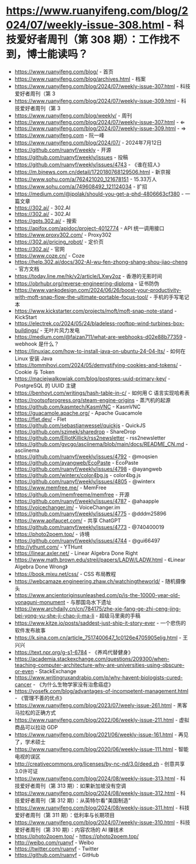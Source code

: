 # https://www.ruanyifeng.com/blog/2024/07/weekly-issue-308.html - 科技爱好者周刊（第 308 期）：工作找不到，博士能读吗？

- https://www.ruanyifeng.com/blog/ - 首页
- https://www.ruanyifeng.com/blog/archives.html - 档案
- https://www.ruanyifeng.com/blog/2024/07/weekly-issue-307.html - 科技爱好者周刊（第 3
- https://www.ruanyifeng.com/blog/2024/07/weekly-issue-309.html - 科技爱好者周刊（第 3
- https://www.ruanyifeng.com/blog/weekly/ - 周刊
- https://www.ruanyifeng.com/blog/2024/07/weekly-issue-307.html - ⇐
- https://www.ruanyifeng.com/blog/2024/07/weekly-issue-309.html - ⇒
- https://www.ruanyifeng.com - 阮一峰
- https://www.ruanyifeng.com/blog/2024/07/ - 2024年7月12日
- https://github.com/ruanyf/weekly - 开源
- https://github.com/ruanyf/weekly/issues - 投稿
- https://github.com/ruanyf/weekly/issues/4743 - 《谁在招人》
- https://m.bjnews.com.cn/detail/1720180768129506.html - 新京报
- https://www.sohu.com/a/762421020_121678151 - 15.33万人
- https://www.sohu.com/a/749608492_121124034 - 扩招
- https://medium.com/@jpolak/should-you-get-a-phd-4806663cf380 - 一篇文章
- https://302.ai/ - 302.AI
- https://302.ai/ - 302.AI
- https://gpts.302.ai/ - 搜索
- https://apifox.com/apidoc/project-4012774 - API 统一调用接口
- https://www.proxy302.com/ - Proxy302
- https://302.ai/pricing_robot/ - 定价页
- https://302.ai/ - 官网
- https://www.coze.cn/ - Coze
- https://help.302.ai/docs/302-AI-wu-fen-zhong-shang-shou-jiao-cheng - 官方文档
- https://today.line.me/hk/v2/article/LXwy2oz - 香港的无影时间
- https://obrhubr.org/reverse-engineering-diploma - 证书防伪
- https://www.yankodesign.com/2024/06/26/boost-your-productivity-with-moft-snap-flow-the-ultimate-portable-focus-tool/ - 手机的手写笔记本
- https://www.kickstarter.com/projects/moft/moft-snap-note-stand - KickStart
- https://electrek.co/2024/05/24/bladeless-rooftop-wind-turbines-box-buildings/ - 无叶片风力发电
- https://medium.com/@faizan711/what-are-webhooks-d02e88b77359 - webhook 是什么？
- https://linuxiac.com/how-to-install-java-on-ubuntu-24-04-lts/ - 如何在 Linux 安装 Java
- https://tommihovi.com/2024/05/demystifying-cookies-and-tokens/ - Cookie 与 Token
- https://maciejwalkowiak.com/blog/postgres-uuid-primary-key/ - PostgreSQL 的 UUID 主键
- https://benhoyt.com/writings/hash-table-in-c/ - 如何用 C 语言实现哈希表
- https://rootsofprogress.org/steam-engine-origins - 蒸汽机的起源
- https://github.com/kasmtech/KasmVNC - KasmVNC
- https://guacamole.apache.org/ - Apache Guacamole
- https://flet.dev/ - Flet
- https://github.com/sebastianwessel/quickjs - QuickJS
- https://github.com/szimek/sharedrop - ShareDrop
- https://github.com/ElliotKillick/rss2newsletter - rss2newsletter
- https://github.com/gvcgo/asciinema/blob/main/docs/README_CN.md - asciinema
- https://github.com/ruanyf/weekly/issues/4792 - @moqsien
- https://github.com/ayangweb/EcoPaste - EcoPaste
- https://github.com/ruanyf/weekly/issues/4798 - @ayangweb
- https://github.com/winterx/color4bg.js - color4bg.js
- https://github.com/ruanyf/weekly/issues/4805 - @winterx
- https://www.memfree.me/ - MemFree
- https://github.com/memfreeme/memfree - 开源
- https://github.com/ruanyf/weekly/issues/4787 - @ahaapple
- https://voicechanger.im/ - VoiceChanger.im
- https://github.com/ruanyf/weekly/issues/4775 - @dddm25896
- https://www.apifaucet.com/ - 共享 ChatGPT
- https://github.com/ruanyf/weekly/issues/4773 - @740400019
- https://photo2poem.top/ - 诗境
- https://github.com/ruanyf/weekly/issues/4744 - @gui66497
- http://ythunt.com/ - YTHunt
- https://linear.axler.net/ - Linear Algebra Done Right
- https://www.math.brown.edu/streil/papers/LADW/LADW.html - 《Linear Algebra Done Wrong》
- https://book.mixu.net/css/ - CSS 布局教程
- https://webcamaze.engineering.zhaw.ch/watchingtheworld/ - 随机摄像头
- https://www.ancientoriginsunleashed.com/p/is-the-10000-year-old-yonaguni-monument - 与那国岛水下遗址
- https://www.archdaily.cn/cn/784175/zhe-xie-fang-ge-zhi-ceng-jing-bei-yong-yu-she-ji-chao-ji-ma-li - 超级马里奥的手稿
- https://www.kitze.io/posts/saddest-just-ship-it-story-ever - 一个悲伤的软件发布故事
- https://k.sina.com.cn/article_7517400647_1c0126e4705905elig.html - 王兴兴
- https://text.npr.org/g-s1-6784 - 《养鸡代替健身》
- https://academia.stackexchange.com/questions/209300/when-teaching-computer-architecture-why-are-universities-using-obscure-or-even - StackExchange
- https://www.writingruxandrabio.com/p/why-havent-biologists-cured-cancer - 《为什么生物学家没有治愈癌症》
- https://yosefk.com/blog/advantages-of-incompetent-management.html - 《管理不善的优点》
- https://www.ruanyifeng.com/blog/2023/07/weely-issue-261.html - 黑客马拉松的正确方式
- https://www.ruanyifeng.com/blog/2022/06/weekly-issue-211.html - 虚拟商品可以拉动 GDP
- https://www.ruanyifeng.com/blog/2021/06/weekly-issue-161.html - 再见了，学术硕士
- https://www.ruanyifeng.com/blog/2020/06/weekly-issue-111.html - 智能电视的误区
- http://creativecommons.org/licenses/by-nc-nd/3.0/deed.zh - 创意共享3.0许可证
- https://www.ruanyifeng.com/blog/2024/08/weekly-issue-313.html - 科技爱好者周刊（第 313 期）：如果新加坡没有空调
- https://www.ruanyifeng.com/blog/2024/08/weekly-issue-312.html - 科技爱好者周刊（第 312 期）：从英特尔看"美国制造"
- https://www.ruanyifeng.com/blog/2024/08/weekly-issue-311.html - 科技爱好者周刊（第 311 期）：低利率与长期项目
- https://www.ruanyifeng.com/blog/2024/07/weekly-issue-310.html - 科技爱好者周刊（第 310 期）：内容农场的 AI 赚钱术
- https://photo2poem.top/ - https://photo2poem.top/
- http://weibo.com/ruanyf - Weibo
- https://twitter.com/ruanyf - Twitter
- https://github.com/ruanyf - GitHub